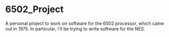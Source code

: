 # 6502_Project
A personal project to work on software for the 6502 processor, which came out in 1975. In particular, I'll be trying to write software for the NES.
